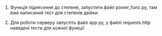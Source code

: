 1) Функція піднесення до степеня, запустити файл power_func.py, там вже написаний тест для степенів двійки

3) Для роботи серверу запустіть файл app.py, у файлі requests.http наведені тести для кожної функції
